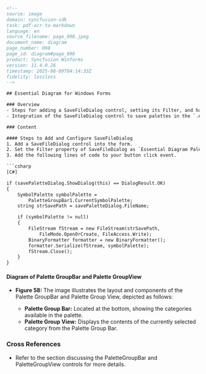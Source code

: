 ```html
<!-- 
source: image
domain: syncfusion-sdk
task: pdf-ocr-to-markdown
language: en
source_filename: page_098.jpeg
document_name: diagram
page_number: 098
page_id: diagram#page_098
product: Syncfusion Winforms
version: 11.4.0.26
timestamp: 2025-08-09T04:14:33Z
fidelity: lossless
-->

## Essential Diagram for Windows Forms

### Overview
- Steps for adding a SaveFileDialog control, setting its Filter, and handling the button click event.
- Integration of the SaveFileDialog control to save palettes in the `.edp` format.

### Content

#### Steps to Add and Configure SaveFileDialog
1. Add a SaveFileDialog control into the form.
2. Set the Filter property of SaveFileDialog as `Essential Diagram Palettes (*.edp)|All files (*. *)`.
3. Add the following lines of code to your button click event.

```csharp
[C#]

if (savePaletteDialog.ShowDialog(this) == DialogResult.OK)
{
    SymbolPalette symbolPalette =
        PaletteGroupBar1.CurrentSymbolPalette;
    string strSavePath = savePaletteDialog.FileName;

    if (symbolPalette != null)
    {
        FileStream fStream = new FileStream(strSavePath,
            FileMode.OpenOrCreate, FileAccess.Write);
        BinaryFormatter formatter = new BinaryFormatter();
        formatter.Serialize(fStream, symbolPalette);
        fStream.Close();
    }
}
```

#### Diagram of Palette GroupBar and Palette GroupView
- **Figure 58:** The image illustrates the layout and components of the Palette GroupBar and Palette Group View, depicted as follows:

    - **Palette Group Bar:** Located at the bottom, showing the categories available in the palette.
    - **Palette Group View:** Displays the contents of the currently selected category from the Palette Group Bar.

### Cross References
- Refer to the section discussing the PaletteGroupBar and PaletteGroupView controls for more details.

<!-- tags: [Syncfusion Winforms, Diagram, PaletteGroupBar, PaletteGroupView] keywords: [SaveFileDialog, Filter, SymbolPalette, serialize, Palette Group Bar, Palette Group View] -->
```
